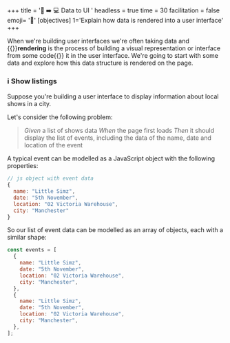 +++
title = '💾 ➡️ 💻 Data to UI '
headless = true
time = 30
facilitation = false
emoji= '🧩'
[objectives]
    1='Explain how data is rendered into a user interface'
+++

When we're building user interfaces we're often taking data and {{<tooltip title="rendering">}}**rendering** is the process of building a visual representation or interface from some code{{</tooltip>}} it in the user interface. We're going to start with some data and explore how this data structure is rendered on the page.

### ℹ️ Show listings

Suppose you're building a user interface to display information about local shows in a city.

Let's consider the following problem:

> _Given_ a list of shows data
> _When_ the page first loads
> _Then_ it should display the list of events, including the data of the name, date and location of the event

A typical event can be modelled as a JavaScript object with the following properties:

```js
// js object with event data
{
  name: "Little Simz",
  date: "5th November",
  location: "02 Victoria Warehouse",
  city: "Manchester"
}
```

So our list of event data can be modelled as an array of objects, each with a similar shape:

```js
const events = [
  {
    name: "Little Simz",
    date: "5th November",
    location: "02 Victoria Warehouse",
    city: "Manchester",
  },
  {
    name: "Little Simz",
    date: "5th November",
    location: "02 Victoria Warehouse",
    city: "Manchester",
  },
];
```
